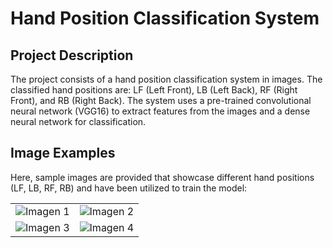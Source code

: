 # Hand Position Classification System

## Project Description

The project consists of a hand position classification system in images. The classified hand positions are: LF (Left Front), LB (Left Back), RF (Right Front), and RB (Right Back). The system uses a pre-trained convolutional neural network (VGG16) to extract features from the images and a dense neural network for classification.

## Image Examples

Here, sample images are provided that showcase different hand positions (LF, LB, RF, RB) and have been utilized to train the model:

|         |         |
|:-------:|:-------:|
| ![Imagen 1](ruta/a/la/imagen1.png) | ![Imagen 2](ruta/a/la/imagen2.png) |
| ![Imagen 3](ruta/a/la/imagen3.png) | ![Imagen 4](ruta/a/la/imagen4.png) |
